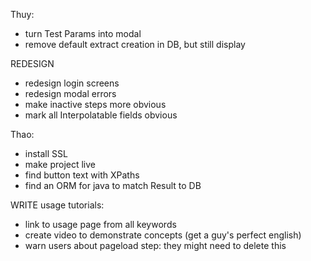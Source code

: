 Thuy:
- turn Test Params into modal
- remove default extract creation in DB, but still display




REDESIGN
- redesign login screens
- redesign modal errors
- make inactive steps more obvious
- mark all Interpolatable fields obvious




Thao:
- install SSL
- make project live
- find button text with XPaths
- find an ORM for java to match Result to DB





WRITE usage tutorials:
- link to usage page from all keywords
- create video to demonstrate concepts (get a guy's perfect english)
- warn users about pageload step: they might need to delete this





